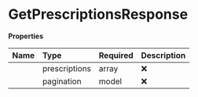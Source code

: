 # GetPrescriptionsResponse



**Properties**

| Name | Type | Required | Description |
| :-------- | :----------| :----------| :----------|
    | prescriptions | array | ❌ |  |
    | pagination | model | ❌ |  |




<!-- This file was generated by liblab | https://liblab.com/ -->